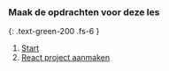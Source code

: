### Maak de opdrachten voor deze les
{: .text-green-200 .fs-6 }

1. [Start](1onderwerp)
2. [React project aanmaken](2component)